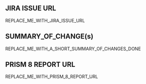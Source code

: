 ## JIRA ISSUE URL
REPLACE_ME_WITH_JIRA_ISSUE_URL

## SUMMARY_OF_CHANGE(s)
REPLACE_ME_WITH_A_SHORT_SUMMARY_OF_CHANGES_DONE

## PRISM 8 REPORT URL
REPLACE_ME_WITH_PRISM_8_REPORT_URL